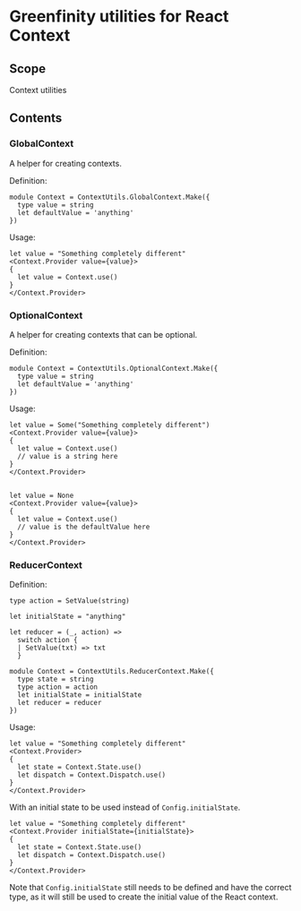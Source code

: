 # Greenfinity utilities for React Context

## Scope

Context utilities

## Contents

### GlobalContext

A helper for creating contexts.

Definition:

```res
module Context = ContextUtils.GlobalContext.Make({
  type value = string
  let defaultValue = 'anything'
})
```

Usage:

```res
let value = "Something completely different"
<Context.Provider value={value}>
{
  let value = Context.use()
}
</Context.Provider>
```

### OptionalContext

A helper for creating contexts that can be optional.

Definition:

```res
module Context = ContextUtils.OptionalContext.Make({
  type value = string
  let defaultValue = 'anything'
})
```

Usage:

```res
let value = Some("Something completely different")
<Context.Provider value={value}>
{
  let value = Context.use()
  // value is a string here
}
</Context.Provider>


let value = None
<Context.Provider value={value}>
{
  let value = Context.use()
  // value is the defaultValue here
}
</Context.Provider>

```

### ReducerContext

Definition:

```res
type action = SetValue(string)

let initialState = "anything"

let reducer = (_, action) =>
  switch action {
  | SetValue(txt) => txt
  }

module Context = ContextUtils.ReducerContext.Make({
  type state = string
  type action = action
  let initialState = initialState
  let reducer = reducer
})
```

Usage:

```res
let value = "Something completely different"
<Context.Provider>
{
  let state = Context.State.use()
  let dispatch = Context.Dispatch.use()
}
</Context.Provider>
```

With an initial state to be used instead of `Config.initialState`.

```res
let value = "Something completely different"
<Context.Provider initialState={initialState}>
{
  let state = Context.State.use()
  let dispatch = Context.Dispatch.use()
}
</Context.Provider>
```

Note that `Config.initialState` still needs to be defined and have the correct type, as it will still be used to create the initial value of the React context.
